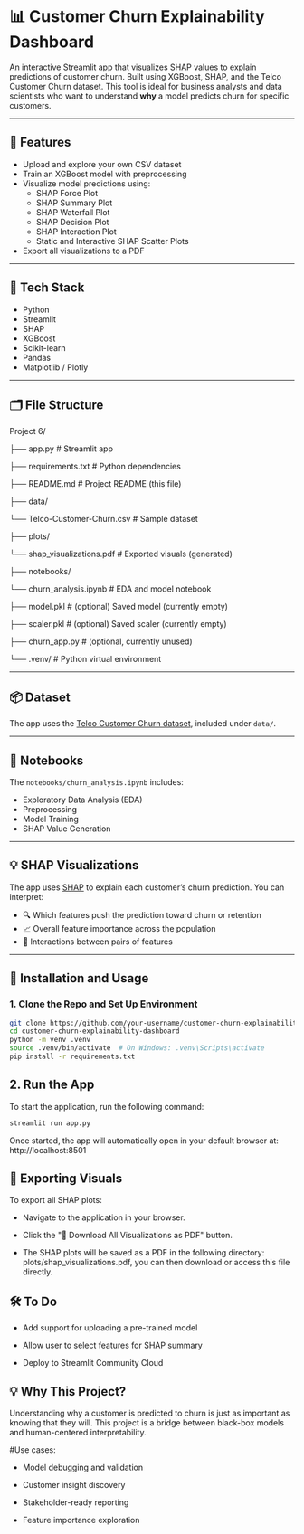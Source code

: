 # 📊 Customer Churn Explainability Dashboard

An interactive Streamlit app that visualizes SHAP values to explain predictions of customer churn. Built using XGBoost, SHAP, and the Telco Customer Churn dataset. This tool is ideal for business analysts and data scientists who want to understand **why** a model predicts churn for specific customers.

---

## 🚀 Features

- Upload and explore your own CSV dataset
- Train an XGBoost model with preprocessing
- Visualize model predictions using:
  - SHAP Force Plot
  - SHAP Summary Plot
  - SHAP Waterfall Plot
  - SHAP Decision Plot
  - SHAP Interaction Plot
  - Static and Interactive SHAP Scatter Plots
- Export all visualizations to a PDF

---

## 🧰 Tech Stack

- Python
- Streamlit
- SHAP
- XGBoost
- Scikit-learn
- Pandas
- Matplotlib / Plotly

---

## 🗂️ File Structure

Project 6/

├── app.py                          # Streamlit app

├── requirements.txt                # Python dependencies

├── README.md                       # Project README (this file)

├── data/

 └── Telco-Customer-Churn.csv      # Sample dataset

├── plots/

 └── shap_visualizations.pdf       # Exported visuals (generated)

├── notebooks/

 └── churn_analysis.ipynb          # EDA and model notebook

├── model.pkl                       # (optional) Saved model (currently empty)

├── scaler.pkl                      # (optional) Saved scaler (currently empty)

├── churn_app.py                    # (optional, currently unused)

└── .venv/                          # Python virtual environment


---

## 📦 Dataset

The app uses the [Telco Customer Churn dataset](https://www.kaggle.com/datasets/blastchar/telco-customer-churn), included under `data/`.

---

## 📒 Notebooks

The `notebooks/churn_analysis.ipynb` includes:

- Exploratory Data Analysis (EDA)
- Preprocessing
- Model Training
- SHAP Value Generation

---

## 💡 SHAP Visualizations

The app uses [SHAP](https://github.com/slundberg/shap) to explain each customer’s churn prediction. You can interpret:

- 🔍 Which features push the prediction toward churn or retention
- 📈 Overall feature importance across the population
- 🔁 Interactions between pairs of features

---

## 🧪 Installation and Usage

### 1. Clone the Repo and Set Up Environment

```bash
git clone https://github.com/your-username/customer-churn-explainability-dashboard.git
cd customer-churn-explainability-dashboard
python -m venv .venv
source .venv/bin/activate  # On Windows: .venv\Scripts\activate
pip install -r requirements.txt
```

## 2. Run the App

To start the application, run the following command:

```bash
streamlit run app.py
```

Once started, the app will automatically open in your default browser at:  http://localhost:8501

## 📄 Exporting Visuals
To export all SHAP plots:

  - Navigate to the application in your browser.

  - Click the "📄 Download All Visualizations as PDF" button.

  - The SHAP plots will be saved as a PDF in the following directory: plots/shap_visualizations.pdf, you can then download or access this file directly.

## 🛠️ To Do
  - Add support for uploading a pre-trained model

  - Allow user to select features for SHAP summary

  - Deploy to Streamlit Community Cloud

## 💡 Why This Project?

Understanding why a customer is predicted to churn is just as important as knowing that they will. This project is a bridge between black-box models and human-centered interpretability.

#Use cases:

  - Model debugging and validation

  - Customer insight discovery

  - Stakeholder-ready reporting

  - Feature importance exploration
